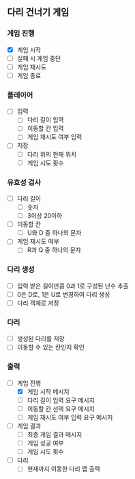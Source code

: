 ## 다리 건너기 게임
### 게임 진행
- [X] 게임 시작
- [ ] 실패 시 게임 중단
- [ ] 게임 재시도
- [ ] 게임 종료

### 플레이어
- [ ] 입력
  - [ ] 다리 길이 입력
  - [ ] 이동할 칸 입력
  - [ ] 게임 재시도 여부 입력
- [ ] 저장
  - [ ] 다리 위의 현재 위치
  - [ ] 게임 시도 횟수

### 유효성 검사
- [ ] 다리 길이
  - [ ] 숫자
  - [ ] 3이상 20이하
- [ ] 이동할 칸
  - [ ] U와 D 중 하나의 문자
- [ ] 게임 재시도 여부
  - [ ] R과 Q 중 하나의 문자

### 다리 생성
- [ ] 입력 받은 길이만큼 0과 1로 구성된 난수 추출
- [ ] 0은 D로, 1은 U로 변경하여 다리 생성
- [ ] 다리 객체로 저장

### 다리
- [ ] 생성된 다리를 저장
- [ ] 이동할 수 있는 칸인지 확인

### 출력
- [ ] 게임 진행
  - [X] 게임 시작 메시지
  - [ ] 다리 길이 입력 요구 메시지
  - [ ] 이동할 칸 선택 요구 메시지
  - [ ] 게임 재시도 여부 입력 요구 메시지
- [ ] 게임 결과
  - [ ] 최종 게임 결과 메시지
  - [ ] 게임 성공 여부
  - [ ] 게임 시도 횟수
- [ ] 다리
  - [ ] 현재까지 이동한 다리 맵 출력
